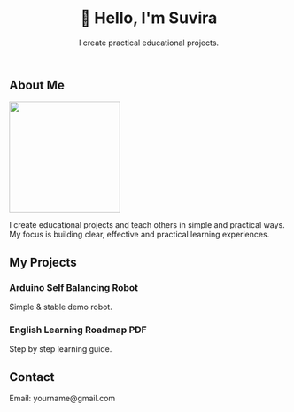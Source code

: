 <!DOCTYPE html>
<html lang="en">
<head>
  <meta charset="UTF-8" />
  <title>Suvira | Portfolio</title>
  <link rel="stylesheet" href="style.css" />
</head>
<body>
  <header>
      <h1>👋 Hello, I'm <span class="name">Suvira</span></h1>
      <p class="tagline">I create practical educational projects.</p>
  </header>

  <section id="about">
      <h2>About Me</h2>
    <img src="/storage/emulated/0/DCIM/Confident.jpg" width="200">
    <p>I create educational projects and teach others in simple and practical ways. My focus is building clear, effective and practical learning experiences.</p>
  </section>

  <section id="projects">
      <h2>My Projects</h2>
      <div class="project-card">
          <h3>Arduino Self Balancing Robot</h3>
          <p>Simple & stable demo robot.</p>
      </div>
      <div class="project-card">
          <h3>English Learning Roadmap PDF</h3>
          <p>Step by step learning guide.</p>
      </div>
  </section>

  <section id="contact">
      <h2>Contact</h2>
      <p>Email: yourname@gmail.com</p>
  </section>
</body>
</html>
